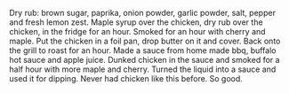 Dry rub: brown sugar, paprika, onion powder, garlic powder, salt, pepper and fresh lemon zest. Maple syrup over the chicken, dry rub over the chicken, in the fridge for an hour. Smoked for an hour with cherry and maple. Put the chicken in a foil pan, drop butter on it and cover. Back onto the grill to roast for an hour. Made a sauce from home made bbq, buffalo hot sauce and apple juice. Dunked chicken in the sauce and smoked for a half hour with more maple and cherry. Turned the liquid into a sauce and used it for dipping. Never had chicken like this before. So good.
